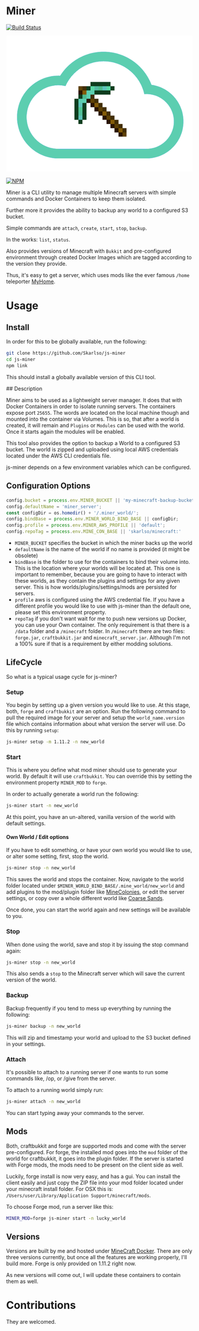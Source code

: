 # Miner

[![Build Status](https://travis-ci.org/Skarlso/js-miner.svg?branch=master)](https://travis-ci.org/Skarlso/js-miner)

![Logo](./logo.png)

[![NPM](https://nodei.co/npm/js-miner.png?downloads=true&downloadRank=true&stars=true)](https://nodei.co/npm/js-miner/)

Miner is a CLI utility to manage multiple Minecraft servers with simple commands and Docker Containers to keep them isolated.

Further more it provides the ability to backup any world to a configured S3 bucket.

Simple commands are `attach`, `create`, `start`, `stop`, `backup`.

In the works: `list`, `status`.

Also provides versions of Minecraft with `Bukkit` and pre-configured environment through created Docker Images which are
tagged according to the version they provide.

Thus, it's easy to get a server, which uses mods like the ever famous `/home` teleporter
[MyHome](https://mods.curse.com/bukkit-plugins/minecraft/myhome).

# Usage

## Install

In order for this to be globally available, run the following:

```bash
git clone https://github.com/Skarlso/js-miner
cd js-miner
npm link
```

This should install a globally available version of this CLI tool.

## Description

Miner aims to be used as a lightweight server manager. It does that with Docker Containers in order to isolate running servers.
The containers expose port `25655`. The words are located on the local machine though and mounted into the container via Volumes.
This is so, that after a world is created, it will remain and `Plugins` or `Modules` can be used with the world. Once it starts
again the modules will be enabled.

This tool also provides the option to backup a World to a configured S3 bucket. The world is zipped and uploaded using local AWS
credentials located under the AWS CLI credentials file.

js-miner depends on a few environment variables which can be configured.

## Configuration Options

```javascript
config.bucket = process.env.MINER_BUCKET || 'my-minecraft-backup-bucket';
config.defaultName = 'miner_server';
const configDir = os.homedir() + '/.miner_world/';
config.bindBase = process.env.MINER_WORLD_BIND_BASE || configDir;
config.profile = process.env.MINER_AWS_PROFILE || 'default';
config.repoTag = process.env.MINE_CON_BASE || 'skarlso/minecraft:'
```

* `MINER_BUCKET` specifies the bucket in which the miner backs up the world
* `defaultName` is the name of the world if no name is provided (it might be obsolete)
* `bindBase` is the folder to use for the containers to bind their volume into. This is the location where your worlds will be located at.
This one is important to remember, because you are going to have to interact with these worlds, as they contain the plugins and settings for
any given server. This is how worlds/plugins/settings/mods are persisted for servers.
* `profile` aws is configured using the AWS credential file. If you have a different profile you would like to use with js-miner than the
default one, please set this environment property.
* `repoTag` if you don't want wait for me to push new versions up Docker, you can use your Own container. The only requirement is that there is a `/data` folder and a `/minecraft` folder. In `/minecraft` there are two files: `forge.jar`, `craftbukkit.jar` and `minecraft_server.jar`. Although I'm not a 100% sure if that is a requirement by either modding solutions.

## LifeCycle

So what is a typical usage cycle for js-miner?

### Setup

You begin by setting up a given version you would like to use. At this stage, both, `forge` and `craftbukkit` are an option.
Run the following command to pull the required image for your server and setup the `world_name.version` file which contains information
about what version the server will use. Do this by running `setup`:

```bash
js-miner setup -m 1.11.2 -n new_world
```

### Start

This is where you define what mod miner should use to generate your world. By default it will use `craftbukkit`. You can override this by
setting the environment property `MINER_MOD` to `forge`.

In order to actually generate a world run the following:

```bash
js-miner start -n new_world
```

At this point, you have an un-altered, vanilla version of the world with default settings.

#### Own World / Edit options

If you have to edit something, or have your own world you would like to use, or alter some setting, first, stop the world.

```bash
js-miner stop -n new_world
```

This saves the world and stops the container. Now, navigate to the world folder located under `$MINER_WORLD_BIND_BASE/.mine_world/new_world`
and add plugins to the mod/plugin folder like [MineColonies](http://www.minecolonies.com/tutorial), or edit the server settings, or copy over a whole different world like [Coarse Sands](http://www.minecraftmaps.com/survival-maps/coarse-sands).

Once done, you can start the world again and new settings will be available to you.

### Stop

When done using the world, save and stop it by issuing the stop command again:

```bash
js-miner stop -n new_world
```

This also sends a `stop` to the Minecraft server which will save the current version of the world.

### Backup

Backup frequently if you tend to mess up everything by running the following:

```bash
js-miner backup -n new_world
```

This will zip and timestamp your world and upload to the S3 bucket defined in your settings.

### Attach

It's possible to attach to a running server if one wants to run some commands like, /op, or /give from the server.

To attach to a running world simply run:

```bash
js-miner attach -n new_world
```

You can start typing away your commands to the server.

## Mods

Both, craftbukkit and forge are supported mods and come with the server pre-configured. For forge, the installed mod goes into the `mod` folder of the world for craftbukkit, it goes into the plugin folder. If the server is started with Forge mods, the mods need to be present on the client side as well.

Luckily, forge install is now very easy, and has a gui. You can install the client easily and just copy the ZIP file into your mod folder located under your minecraft install folder. For OSX this is: `/Users/user/Library/Application Support/minecraft/mods`.

To choose Forge mod, run a server like this:

```bash
MINER_MOD=forge js-miner start -n lucky_world
```

## Versions

Versions are built by me and hosted under [MineCraft Docker](https://hub.docker.com/r/skarlso/minecraft/). There are only three
versions currently, but once all the features are working properly, I'll build more. Forge is only provided on 1.11.2 right now.

As new versions will come out, I will update these containers to contain them as well.

# Contributions

They are welcomed.
